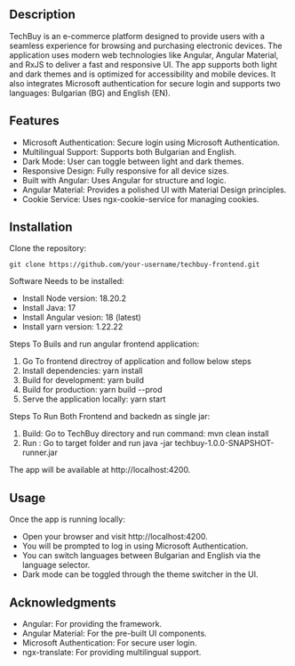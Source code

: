## Description

TechBuy is an e-commerce platform designed to provide users with a seamless experience for browsing and purchasing electronic devices.
The application uses modern web technologies like Angular, Angular Material, and RxJS to deliver a fast and responsive UI.
The app supports both light and dark themes and is optimized for accessibility and mobile devices.
It also integrates Microsoft authentication for secure login and supports two languages: Bulgarian (BG) and English (EN).

## Features

- Microsoft Authentication: Secure login using Microsoft Authentication.
- Multilingual Support: Supports both Bulgarian and English.
- Dark Mode: User can toggle between light and dark themes.
- Responsive Design: Fully responsive for all device sizes.
- Built with Angular: Uses Angular for structure and logic.
- Angular Material: Provides a polished UI with Material Design principles.
- Cookie Service: Uses ngx-cookie-service for managing cookies.

## Installation

Clone the repository:

`git clone https://github.com/your-username/techbuy-frontend.git`

Software Needs to be installed:

- Install Node version: 18.20.2
- Install Java: 17
- Install Angular vesion: 18 (latest)
- Install yarn version: 1.22.22

Steps To Buils and run angular frontend application:
1. Go To frontend directroy of application and follow below steps
2. Install dependencies:  yarn install
3. Build for development: yarn build
4. Build for production: yarn build --prod
5. Serve the application locally: yarn start

Steps To Run Both Frontend and backedn as single jar:
1. Build: Go to TechBuy directory and run command:  mvn clean install 
2. Run : Go to target folder and run java -jar techbuy-1.0.0-SNAPSHOT-runner.jar

The app will be available at http://localhost:4200.

## Usage

Once the app is running locally:

- Open your browser and visit http://localhost:4200.
- You will be prompted to log in using Microsoft Authentication.
- You can switch languages between Bulgarian and English via the language selector.
- Dark mode can be toggled through the theme switcher in the UI.

## Acknowledgments

- Angular: For providing the framework.
- Angular Material: For the pre-built UI components.
- Microsoft Authentication: For secure user login.
- ngx-translate: For providing multilingual support.